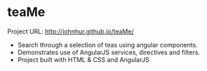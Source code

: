 # teaMe

Project URL: http://johnhur.github.io/teaMe/

- Search through a selection of teas using angular components.
- Demonstrates use of AngularJS services, directives and filters.
- Project built with HTML & CSS and AngularJS
